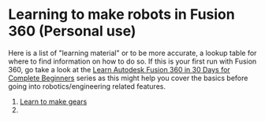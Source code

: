# Learning to make robots in Fusion 360 (Personal use)
Here is a list of "learning material" or to be more accurate, a lookup table for where to find information on how to do so.
If this is your first run with Fusion 360, go take a look at the [Learn Autodesk Fusion 360 in 30 Days for Complete Beginners](https://www.youtube.com/playlist?list=PLrZ2zKOtC_-C4rWfapgngoe9o2-ng8ZBr) series as this might help you cover the basics before going into robotics/engineering related features. 
1. [Learn to make gears](gears.md)
2. 



